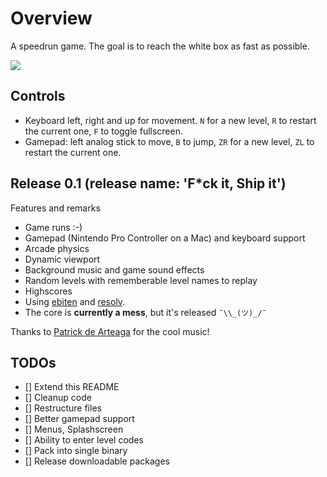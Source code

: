 # Overview

A speedrun game. The goal is to reach the white box as fast as possible.

[![](http://img.youtube.com/vi/C1_BILCPtJ0/0.jpg)](http://www.youtube.com/watch?v=C1_BILCPtJ0 "Speedrun 0.1")

## Controls

- Keyboard left, right and up for movement. `N` for a new level, `R` to restart the current one, `F` to toggle fullscreen.
- Gamepad: left analog stick to move, `B` to jump,  `ZR` for a new level, `ZL` to restart the current one.

## Release 0.1 (release name: 'F*ck it, Ship it')

Features and remarks

- Game runs :-)
- Gamepad (Nintendo Pro Controller on a Mac) and keyboard support
- Arcade physics
- Dynamic viewport
- Background music and game sound effects
- Random levels with rememberable level names to replay
- Highscores 
- Using [ebiten](https://ebiten.org/) and [resolv](https://github.com/SolarLune/resolv).
- The core is **currently a mess**, but it's released `¯\\_(ツ)_/¯`

Thanks to [Patrick de Arteaga](https://patrickdearteaga.com/arcade-music) for the cool music!

## TODOs

- [] Extend this README
- [] Cleanup code
- [] Restructure files
- [] Better gamepad support
- [] Menus, Splashscreen
- [] Ability to enter level codes
- [] Pack into single binary
- [] Release downloadable packages